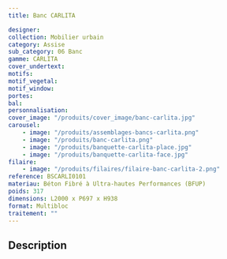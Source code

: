 ```yaml
---
title: Banc CARLITA

designer:
collection: Mobilier urbain
category: Assise
sub_category: 06 Banc
gamme: CARLITA
cover_undertext:
motifs:
motif_vegetal:
motif_window:
portes:
bal:
personnalisation:
cover_image: "/produits/cover_image/banc-carlita.jpg"
carousel:
    - image: "/produits/assemblages-bancs-carlita.png"
    - image: "/produits/banc-carlita.png"
    - image: "/produits/banquette-carlita-place.jpg"
    - image: "/produits/banquette-carlita-face.jpg"
filaire:
    - image: "/produits/filaires/filaire-banc-carlita-2.png"
reference: BSCARLI0101
materiau: Béton Fibré à Ultra-hautes Performances (BFUP)
poids: 317
dimensions: L2000 x P697 x H938
format: Multibloc
traitement: ""
---
```


## Description
